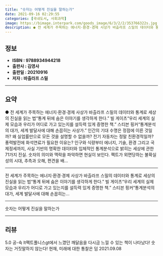 ```yaml
---
title: "숫자는 어떻게 진실을 말하는가"
date: 2021-09-16 02:29:55
categories: [국내도서, 사회과학]
image: https://bimage.interpark.com/goods_image/6/3/2/2/353766322s.jpg
description: ● 전 세계가 주목하는 에너지·환경·경제 사상가 바츨라프 스밀의 데이터와 통계로 세상의 진실을 읽는 법“통계 뒤에 숨은 이야기를 생각하게 한다.” 빌 게이츠“우리 세계의 실제 모습과 우리가 어디로 가고 있는지를 설득력 있게 증명한 책.” 스티븐 핑커“통계분석의 대가, 세계 발달사에 대
---
```


## **정보**

- **ISBN : 9788934944218**
- **출판사 : 김영사**
- **출판일 : 20210916**
- **저자 : 바츨라프 스밀**

------



## **요약**

●  전 세계가 주목하는 에너지·환경·경제 사상가 바츨라프 스밀의 데이터와 통계로 세상의 진실을 읽는 법“통계 뒤에 숨은 이야기를 생각하게 한다.” 빌 게이츠“우리 세계의 실제 모습과 우리가 어디로 가고 있는지를 설득력 있게 증명한 책.” 스티븐 핑커“통계분석의 대가, 세계 발달사에 대해 손꼽히는 사상가.”  인간의 기대 수명은 정점에 이른 것일까? 왜 실업률만으로 모든 것을 설명할 수 없을까? 전기 자동차는 정말 친환경적일까? 풍력발전에 화석연료가 필요한 이유는? 인구와 식량부터 에너지, 기술, 환경 그리고 국제정세까지, 사실 기반의 명확한 데이터와 입체적인 통계분석으로 밝히는 세상에 관한 71가지 진실. 숫자의 의미와 맥락을 파악하면 현실이 보인다. 팩트가 외면당하는 불확실성의 시대, 추측과 오해, 편견을 배...

------

전 세계가 주목하는 에너지·환경·경제 사상가 바츨라프 스밀의 데이터와 통계로 세상의 진실을 읽는 법“통계 뒤에 숨은 이야기를 생각하게 한다.” 빌 게이츠“우리 세계의 실제 모습과 우리가 어디로 가고 있는지를 설득력 있게 증명한 책.” 스티븐 핑커“통계분석의 대가, 세계 발달사에 대해 손꼽히는... 

------


숫자는 어떻게 진실을 말하는가 

------


## **리뷰** 

5.0 공-숙 lt팩트풀니스gt에서 느꼈던 깨달음을 다시금 느낄 수 있는 책이 나타났다! 숫자는 거짓말하지 않는다! 현재, 미래에 대한 통찰은 덤 2021.09.08 <br/>